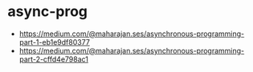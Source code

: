 # async-prog
* https://medium.com/@maharajan.ses/asynchronous-programming-part-1-eb1e9df80377
* https://medium.com/@maharajan.ses/asynchronous-programming-part-2-cffd4e798ac1
